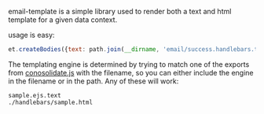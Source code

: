 email-template is a simple library used to render both a text and html template for a given data context.

usage is easy:

```javascript
et.createBodies({text: path.join(__dirname, 'email/success.handlebars.text')}, data, callback);
```

The templating engine is determined by trying to match one of the exports from [conosolidate.js](https://github.com/visionmedia/consolidate.js) with the filename, so you can either include the engine in the filename or in the path.  Any of these will work:

```
sample.ejs.text
./handlebars/sample.html
```